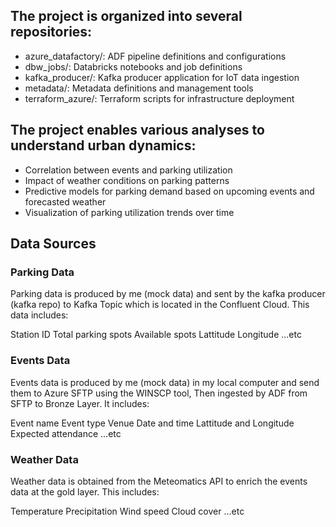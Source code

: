 ## The project is organized into several repositories:

- azure_datafactory/: ADF pipeline definitions and configurations
- dbw_jobs/: Databricks notebooks and job definitions
- kafka_producer/: Kafka producer application for IoT data ingestion
- metadata/: Metadata definitions and management tools
- terraform_azure/: Terraform scripts for infrastructure deployment

## The project enables various analyses to understand urban dynamics:

- Correlation between events and parking utilization
- Impact of weather conditions on parking patterns
- Predictive models for parking demand based on upcoming events and forecasted weather
- Visualization of parking utilization trends over time

## Data Sources
### Parking Data
Parking data is produced by me (mock data) and sent by the kafka producer (kafka repo) to Kafka Topic which is located in the Confluent Cloud. This data includes:

Station ID
Total parking spots
Available spots
Lattitude
Longitude ...etc

### Events Data
Events data is produced by me (mock data) in my local computer and send them to Azure SFTP using the WINSCP tool, Then ingested by ADF from SFTP to Bronze Layer. It includes:

Event name
Event type
Venue
Date and time
Lattitude and Longitude
Expected attendance ...etc

### Weather Data
Weather data is obtained from the Meteomatics API to enrich the events data at the gold layer. This includes:

Temperature
Precipitation
Wind speed
Cloud cover ...etc

